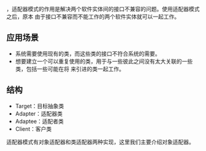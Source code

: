 ，适配器模式的作⽤是解决两个软件实体间的接⼝不兼容的问题。使⽤适配器模式之后，原本
由于接⼝不兼容⽽不能⼯作的两个软件实体就可以⼀起⼯作。

## 应⽤场景

- 系统需要使⽤现有的类，⽽这些类的接⼝不符合系统的需要。
- 想要建⽴⼀个可以重复使⽤的类，⽤于与⼀些彼此之间没有太⼤关联的⼀些类，包括⼀些可能在将
  来引进的类⼀起⼯作。
  
  
## 结构

 - Target：⽬标抽象类
 - Adapter：适配器类
 - Adaptee：适配者类
 - Client：客户类

适配器模式有对象适配器和类适配器两种实现，这⾥我们主要介绍对象适配器。